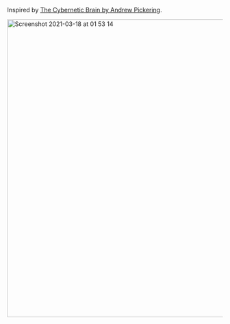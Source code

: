 Inspired by [The Cybernetic Brain by Andrew Pickering](https://www.goodreads.com/book/show/7636063-the-cybernetic-brain).

<img width="697" alt="Screenshot 2021-03-18 at 01 53 14" src="https://user-images.githubusercontent.com/237556/111561700-cc701200-878c-11eb-9a03-9bfde7079ff7.png">
